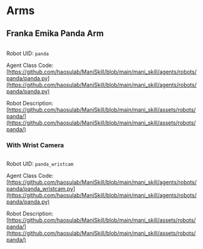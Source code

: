 # Arms

## Franka Emika Panda Arm

```{figure} ../images/panda.png
```

Robot UID: `panda`

Agent Class Code: [https://github.com/haosulab/ManiSkill/blob/main/mani_skill/agents/robots/panda/panda.py](https://github.com/haosulab/ManiSkill/blob/main/mani_skill/agents/robots/panda/panda.py)

Robot Description: [https://github.com/haosulab/ManiSkill/blob/main/mani_skill/assets/robots/panda/](https://github.com/haosulab/ManiSkill/blob/main/mani_skill/assets/robots/panda/)

### With Wrist Camera

```{figure} ../images/panda_wristcam.png
```

Robot UID: `panda_wristcam`

Agent Class Code: [https://github.com/haosulab/ManiSkill/blob/main/mani_skill/agents/robots/panda/panda_wristcam.py](https://github.com/haosulab/ManiSkill/blob/main/mani_skill/agents/robots/panda/panda.py)

Robot Description: [https://github.com/haosulab/ManiSkill/blob/main/mani_skill/assets/robots/panda/](https://github.com/haosulab/ManiSkill/blob/main/mani_skill/assets/robots/panda/)